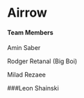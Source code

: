 <h1>Airrow</h1>

<h4>Team Members</h4>
<p>Amin Saber</p> <!--First commit-->
<p>Rodger Retanal (Big Boi)</p> <!--# Firse commit-->
<p>Milad Rezaee</p> <!--#First commit-->
###Leon Shainski
